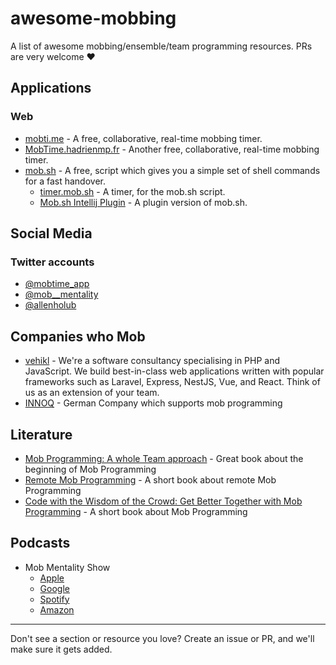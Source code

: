 # awesome-mobbing

A list of awesome mobbing/ensemble/team programming resources. PRs are very welcome :heart:

## Applications

### Web

 - [mobti.me](https://mobti.me) - A free, collaborative, real-time mobbing timer.
 - [MobTime.hadrienmp.fr](https://mobtime.hadrienmp.fr/) - Another free, collaborative, real-time mobbing timer.
 - [mob.sh](https://mob.sh) - A free, script which gives you a simple set of shell commands for a fast handover.
   - [timer.mob.sh](https://timer.mob.sh) - A timer, for the mob.sh script.
   - [Mob.sh Intellij Plugin](https://plugins.jetbrains.com/plugin/14266-mob) - A plugin version of mob.sh.

## Social Media

### Twitter accounts

- [@mobtime_app](https://twitter.com/mobtime_app)
- [@mob__mentality](https://twitter.com/mob__mentality)
- [@allenholub](https://twitter.com/allenholub) 

## Companies who Mob

 - [vehikl](https://vehikl.com) - We're a software consultancy specialising in PHP and JavaScript. We build best-in-class web applications written with popular frameworks such as Laravel, Express, NestJS, Vue, and React. Think of us as an extension of your team.
 - [INNOQ](https://www.innoq.com/de/podcast/061-remote-mob-programming/) - German Company which supports mob programming

## Literature

 - [Mob Programming: A whole Team approach](https://leanpub.com/mobprogramming) - Great book about the beginning of Mob Programming
 - [Remote Mob Programming](https://leanpub.com/remotemobprogramming) - A short book about remote Mob Programming
 - [Code with the Wisdom of the Crowd: Get Better Together with Mob Programming](https://amzn.to/3JK0vt9) - A short book about Mob Programming

## Podcasts

 - Mob Mentality Show
   - [Apple](https://podcasts.apple.com/us/podcast/the-mob-mentality-show/id1485950034)
   - [Google ](https://podcasts.google.com/feed/aHR0cHM6Ly9mZWVkLnBvZGJlYW4uY29tL21vYm1lbnRhbGl0eXNob3cvZmVlZC54bWw?)
   - [Spotify](https://open.spotify.com/show/01npjdd1VRiNqw1RZ8aB5g)
   - [Amazon](https://music.amazon.com/podcasts/7a695161-1857-466d-83ca-d9a75161823b/The-Mob-Mentality-Show)

---

Don't see a section or resource you love? Create an issue or PR, and we'll make sure it gets added.
